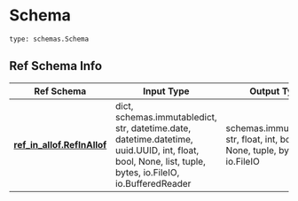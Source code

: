 # Schema
```
type: schemas.Schema
```

## Ref Schema Info
Ref Schema | Input Type | Output Type
---------- | ---------- | -----------
[**ref_in_allof.RefInAllof**](../../../../../../../../components/schema/ref_in_allof.md) | dict, schemas.immutabledict, str, datetime.date, datetime.datetime, uuid.UUID, int, float, bool, None, list, tuple, bytes, io.FileIO, io.BufferedReader | schemas.immutabledict, str, float, int, bool, None, tuple, bytes, io.FileIO
